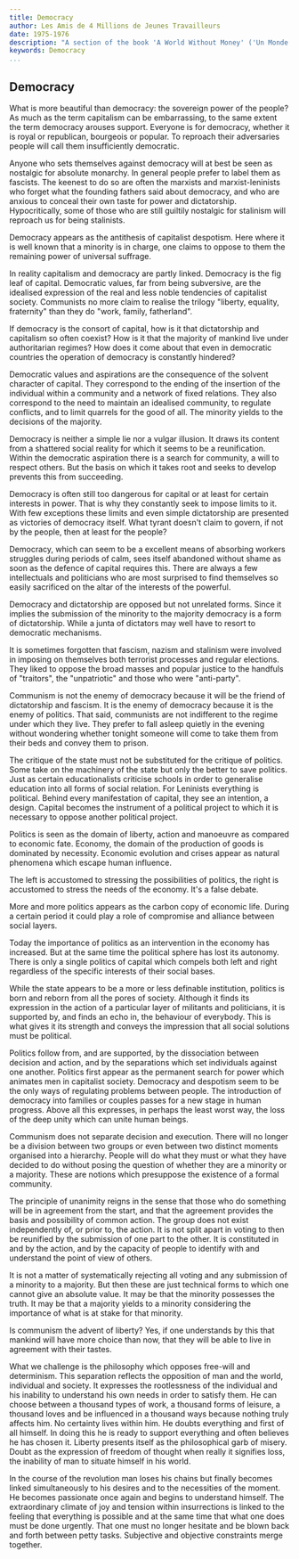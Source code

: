 ```yaml
---
title: Democracy
author: Les Amis de 4 Millions de Jeunes Travailleurs
date: 1975-1976
description: "A section of the book 'A World Without Money' ('Un Monde Sans Argent: Le Communisme'), written in French in 1975-1976 and originally translated and posted online at <https://web.archive.org/web/20091027060018/https://www.geocities.com/~johngray/monde603.htm>. Another translation of this section, with slightly different wording, is also available on red texts as part of the full 'A World Without Money.'"
keywords: Democracy
...
```


## Democracy

What is more beautiful than democracy: the sovereign power of the
people? As much as the term capitalism can be embarrassing, to the same
extent the term democracy arouses support. Everyone is for democracy,
whether it is royal or republican, bourgeois or popular. To reproach
their adversaries people will call them insufficiently democratic.

Anyone who sets themselves against democracy will at best be seen as
nostalgic for absolute monarchy. In general people prefer to label them
as fascists. The keenest to do so are often the marxists and
marxist-leninists who forget what the founding fathers said about
democracy, and who are anxious to conceal their own taste for power and
dictatorship. Hypocritically, some of those who are still guiltily
nostalgic for stalinism will reproach us for being stalinists.

Democracy appears as the antithesis of capitalist despotism. Here where
it is well known that a minority is in charge, one claims to oppose to
them the remaining power of universal suffrage.

In reality capitalism and democracy are partly linked. Democracy is the
fig leaf of capital. Democratic values, far from being subversive, are
the idealised expression of the real and less noble tendencies of
capitalist society. Communists no more claim to realise the trilogy
"liberty, equality, fraternity" than they do "work, family, fatherland".

If democracy is the consort of capital, how is it that dictatorship and
capitalism so often coexist? How is it that the majority of mankind live
under authoritarian regimes? How does it come about that even in
democratic countries the operation of democracy is constantly hindered?

Democratic values and aspirations are the consequence of the solvent
character of capital. They correspond to the ending of the insertion of
the individual within a community and a network of fixed relations. They
also correspond to the need to maintain an idealised community, to
regulate conflicts, and to limit quarrels for the good of all. The
minority yields to the decisions of the majority.

Democracy is neither a simple lie nor a vulgar illusion. It draws its
content from a shattered social reality for which it seems to be a
reunification. Within the democratic aspiration there is a search for
community, a will to respect others. But the basis on which it takes
root and seeks to develop prevents this from succeeding.

Democracy is often still too dangerous for capital or at least for
certain interests in power. That is why they constantly seek to impose
limits to it. With few exceptions these limits and even simple
dictatorship are presented as victories of democracy itself. What tyrant
doesn't claim to govern, if not by the people, then at least for the
people?

Democracy, which can seem to be a excellent means of absorbing workers
struggles during periods of calm, sees itself abandoned without shame as
soon as the defence of capital requires this. There are always a few
intellectuals and politicians who are most surprised to find themselves
so easily sacrificed on the altar of the interests of the powerful.

Democracy and dictatorship are opposed but not unrelated forms. Since it
implies the submission of the minority to the majority democracy is a
form of dictatorship. While a junta of dictators may well have to resort
to democratic mechanisms.

It is sometimes forgotten that fascism, nazism and stalinism were
involved in imposing on themselves both terrorist processes and regular
elections. They liked to oppose the broad masses and popular justice to
the handfuls of "traitors", the "unpatriotic" and those who were
"anti-party".

Communism is not the enemy of democracy because it will be the friend of
dictatorship and fascism. It is the enemy of democracy because it is the
enemy of politics. That said, communists are not indifferent to the
regime under which they live. They prefer to fall asleep quietly in the
evening without wondering whether tonight someone will come to take them
from their beds and convey them to prison.

The critique of the state must not be substituted for the critique of
politics. Some take on the machinery of the state but only the better to
save politics. Just as certain educationalists criticise schools in
order to generalise education into all forms of social relation. For
Leninists everything is political. Behind every manifestation of
capital, they see an intention, a design. Capital becomes the instrument
of a political project to which it is necessary to oppose another
political project.

Politics is seen as the domain of liberty, action and manoeuvre as
compared to economic fate. Economy, the domain of the production of
goods is dominated by necessity. Economic evolution and crises appear as
natural phenomena which escape human influence.

The left is accustomed to stressing the possibilities of politics, the
right is accustomed to stress the needs of the economy. It's a false
debate.

More and more politics appears as the carbon copy of economic life.
During a certain period it could play a role of compromise and alliance
between social layers.

Today the importance of politics as an intervention in the economy has
increased. But at the same time the political sphere has lost its
autonomy. There is only a single politics of capital which compels both
left and right regardless of the specific interests of their social
bases.

While the state appears to be a more or less definable institution,
politics is born and reborn from all the pores of society. Although it
finds its expression in the action of a particular layer of militants
and politicians, it is supported by, and finds an echo in, the behaviour
of everybody. This is what gives it its strength and conveys the
impression that all social solutions must be political.

Politics follow from, and are supported, by the dissociation between
decision and action, and by the separations which set individuals
against one another. Politics first appear as the permanent search for
power which animates men in capitalist society. Democracy and despotism
seem to be the only ways of regulating problems between people. The
introduction of democracy into families or couples passes for a new
stage in human progress. Above all this expresses, in perhaps the least
worst way, the loss of the deep unity which can unite human beings.

Communism does not separate decision and execution. There will no longer
be a division between two groups or even between two distinct moments
organised into a hierarchy. People will do what they must or what they
have decided to do without posing the question of whether they are a
minority or a majority. These are notions which presuppose the existence
of a formal community.

The principle of unanimity reigns in the sense that those who do
something will be in agreement from the start, and that the agreement
provides the basis and possibility of common action. The group does not
exist independently of, or prior to, the action. It is not split apart
in voting to then be reunified by the submission of one part to the
other. It is constituted in and by the action, and by the capacity of
people to identify with and understand the point of view of others.

It is not a matter of systematically rejecting all voting and any
submission of a minority to a majority. But then these are just
technical forms to which one cannot give an absolute value. It may be
that the minority possesses the truth. It may be that a majority yields
to a minority considering the importance of what is at stake for that
minority.

Is communism the advent of liberty? Yes, if one understands by this that
mankind will have more choice than now, that they will be able to live
in agreement with their tastes.

What we challenge is the philosophy which opposes free-will and
determinism. This separation reflects the opposition of man and the
world, individual and society. It expresses the rootlessness of the
individual and his inability to understand his own needs in order to
satisfy them. He can choose between a thousand types of work, a thousand
forms of leisure, a thousand loves and be influenced in a thousand ways
because nothing truly affects him. No certainty lives within him. He
doubts everything and first of all himself. In doing this he is ready to
support everything and often believes he has chosen it. Liberty presents
itself as the philosophical garb of misery. Doubt as the expression of
freedom of thought when really it signifies loss, the inability of man
to situate himself in his world.

In the course of the revolution man loses his chains but finally becomes
linked simultaneously to his desires and to the necessities of the
moment. He becomes passionate once again and begins to understand
himself. The extraordinary climate of joy and tension within
insurrections is linked to the feeling that everything is possible and
at the same time that what one does must be done urgently. That one must
no longer hesitate and be blown back and forth between petty tasks.
Subjective and objective constraints merge together.

